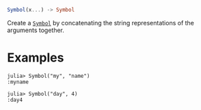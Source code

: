 ```julia
Symbol(x...) -> Symbol
```

Create a [`Symbol`](@ref) by concatenating the string representations of the arguments together.

# Examples

```jldoctest
julia> Symbol("my", "name")
:myname

julia> Symbol("day", 4)
:day4
```
